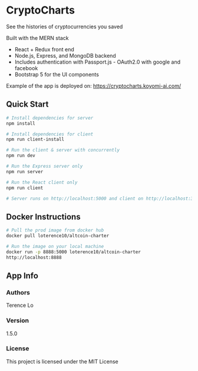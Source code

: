 # CryptoCharts

See the histories of cryptocurrencies you saved

Built with the MERN stack
- React + Redux front end 
- Node.js, Express, and MongoDB backend
- Includes authentication with Passport.js - OAuth2.0 with google and facebook
- Bootstrap 5 for the UI components

Example of the app is deployed on:
https://cryptocharts.koyomi-ai.com/

## Quick Start

```bash
# Install dependencies for server
npm install

# Install dependencies for client
npm run client-install

# Run the client & server with concurrently
npm run dev

# Run the Express server only
npm run server

# Run the React client only
npm run client

# Server runs on http://localhost:5000 and client on http://localhost:3000
```

## Docker Instructions

```bash
# Pull the prod image from docker hub
docker pull loterence10/altcoin-charter

# Run the image on your local machine
docker run -p 8888:5000 loterence10/altcoin-charter
http://localhost:8888
```

## App Info

### Authors

Terence Lo

### Version

1.5.0

### License

This project is licensed under the MIT License
